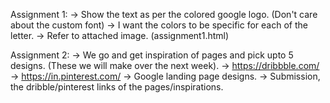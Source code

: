 Assignment 1: -> Show the text as per the colored google logo. (Don't care about the custom font) -> I want the colors to be specific for each of the letter. -> Refer to attached image. (assignment1.html)

Assignment 2: -> We go and get inspiration of pages and pick upto 5 designs. (These we will make over the next week). -> https://dribbble.com/ -> https://in.pinterest.com/ -> Google landing page designs. -> Submission, the dribble/pinterest links of the pages/inspirations.
